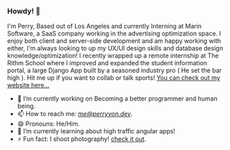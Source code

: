 ### Howdy! 👋

I'm Perry, Based out of Los Angeles and currently Interning at Marin Software, a SaaS company working in the advertising optimization space. I enjoy both client and server-side development and am happy working with either, I'm always looking to up my UX/UI design skills and database design knowledge/optimization! I recently wrapped up a remote internship at The Rithm School where I improved and expanded the student information portal, a large Django App built by a seasoned industry pro ( He set the bar high ). Hit me up if you want to collab or talk sports! [You can check out my website here...](https://www.perryvon.dev/)


- 🔭 I’m currently working on Becoming a better programmer and human being.
- 📫 How to reach me: *me@perryvon.dev*.
- 😄 Pronouns: He/Him.
- 🌱 I’m currently learning about high traffic angular apps! 
- ⚡ Fun fact: I shoot photography! [check it out](https://perryvon.com).

<!--
**P-v-R/p-v-r** is a ✨ _special_ ✨ repository because its `README.md` (this file) appears on your GitHub profile.

Here are some ideas to get you started:

- 🔭 I’m currently working on ...
- 🌱 I’m currently learning ...
- 👯 I’m looking to collaborate on ...
- 🤔 I’m looking for help with ...
- 💬 Ask me about ...
- 📫 How to reach me: ...
- 😄 Pronouns: ...
- ⚡ Fun fact: ...
-->
